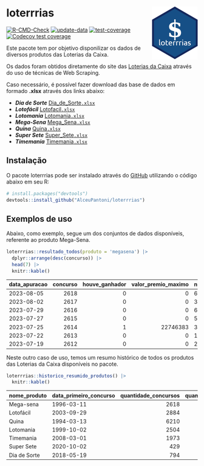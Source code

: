 
<!-- README.md is generated from README.Rmd. Please edit that file -->

# loterrrias <img src="man/figures/logo.png" align="right" height="139" />

<!-- badges: start -->

[![R-CMD-Check](https://github.com/AlceuPantoni/loterrrias/actions/workflows/R-CMD-check.yaml/badge.svg?branch=main)](https://github.com/AlceuPantoni/loterrrias/actions/workflows/R-CMD-check.yaml)
[![update-data](https://github.com/AlceuPantoni/loterrrias/actions/workflows/update-data.yaml/badge.svg)](https://github.com/AlceuPantoni/loterrrias/actions/workflows/update-data.yaml)
[![test-coverage](https://github.com/AlceuPantoni/loterrrias/actions/workflows/test-coverage.yaml/badge.svg?branch=main)](https://github.com/AlceuPantoni/loterrrias/actions/workflows/test-coverage.yaml)
[![Codecov test
coverage](https://codecov.io/gh/AlceuPantoni/loterrrias/branch/main/graph/badge.svg)](https://codecov.io/gh/AlceuPantoni/loterrrias?branch=main)
<!-- badges: end -->

Este pacote tem por objetivo disponilizar os dados de diversos produtos
das Loterias da Caixa.

Os dados foram obtidos diretamente do site das [Loterias da
Caixa](https://loterias.caixa.gov.br/Paginas/default.aspx) através do
uso de técnicas de Web Scraping.

Caso necessário, é possível fazer download das base de dados em formado
**.xlsx** através dos links abaixo:

  - ***Dia de Sorte***
    [Dia\_de\_Sorte`.xlsx`](https://raw.githubusercontent.com/AlceuPantoni/loterrrias/main/data-raw/resultados_diadesorte.xlsx)
  - ***Lotofácil***
    [Lotofacil`.xlsx`](https://raw.githubusercontent.com/AlceuPantoni/loterrrias/main/data-raw/resultados_lotofacil.xlsx)
  - ***Lotomania***
    [Lotomania`.xlsx`](https://raw.githubusercontent.com/AlceuPantoni/loterrrias/main/data-raw/resultados_lotomania.xlsx)
  - ***Mega-Sena***
    [Mega\_Sena`.xlsx`](https://raw.githubusercontent.com/AlceuPantoni/loterrrias/main/data-raw/resultados_megasena.xlsx)
  - ***Quina***
    [Quina`.xlsx`](https://raw.githubusercontent.com/AlceuPantoni/loterrrias/main/data-raw/resultados_quina.xlsx)
  - ***Super Sete***
    [Super\_Sete`.xlsx`](https://raw.githubusercontent.com/AlceuPantoni/loterrrias/main/data-raw/resultados_supersete.xlsx)
  - ***Timemania***
    [Timemania`.xlsx`](https://raw.githubusercontent.com/AlceuPantoni/loterrrias/main/data-raw/resultados_timemania.xlsx)

## Instalação

O pacote loterrrias pode ser instalado através do
[GitHub](https://github.com/) utilizando o código abaixo em seu R:

``` r
# install.packages("devtools")
devtools::install_github("AlceuPantoni/loterrrias")
```

## Exemplos de uso

Abaixo, como exemplo, segue um dos conjuntos de dados disponíveis,
referente ao produto Mega-Sena.

``` r
loterrrias::resultado_todos(produto = 'megasena') |> 
  dplyr::arrange(desc(concurso)) |> 
  head(7) |> 
  knitr::kable()
```

| data\_apuracao | concurso | houve\_ganhador | valor\_premio\_maximo | numeros\_sorteados | num\_1 | num\_2 | num\_3 | num\_4 | num\_5 | num\_6 |
| :------------- | -------: | --------------: | --------------------: | :----------------- | -----: | -----: | -----: | -----: | -----: | -----: |
| 2023-08-05     |     2618 |               0 |                     0 | 6;17;29;35;45;48   |      6 |     17 |     29 |     35 |     45 |     48 |
| 2023-08-02     |     2617 |               0 |                     0 | 3;14;36;42;43;44   |      3 |     14 |     36 |     42 |     43 |     44 |
| 2023-07-29     |     2616 |               0 |                     0 | 6;16;23;35;38;49   |      6 |     16 |     23 |     35 |     38 |     49 |
| 2023-07-27     |     2615 |               0 |                     0 | 5;7;22;23;41;59    |      5 |      7 |     22 |     23 |     41 |     59 |
| 2023-07-25     |     2614 |               1 |              22746383 | 3;8;13;14;19;25    |      3 |      8 |     13 |     14 |     19 |     25 |
| 2023-07-22     |     2613 |               0 |                     0 | 14;26;40;42;46;52  |     14 |     26 |     40 |     42 |     46 |     52 |
| 2023-07-19     |     2612 |               0 |                     0 | 20;27;34;44;50;54  |     20 |     27 |     34 |     44 |     50 |     54 |

Neste outro caso de uso, temos um resumo histórico de todos os produtos
das Loterias da Caixa disponíveis no pacote.

``` r
loterrrias::historico_resumido_produtos() |> 
  knitr::kable()
```

| nome\_produto | data\_primeiro\_concurso | quantidade\_concursos | quantidade\_concursos\_com\_ganhador | percentual\_com\_ganhador | media\_premiacao | maior\_premio | menor\_premio | total\_dezenas\_sorteadas | numero\_mais\_sorteado | numero\_menos\_sorteado |
| :------------ | :----------------------- | --------------------: | -----------------------------------: | ------------------------: | ---------------: | ------------: | ------------: | ------------------------: | ---------------------: | ----------------------: |
| Mega-sena     | 1996-03-11               |                  2618 |                                  592 |                      0.23 |       23675786.0 |     289420865 |     348732.75 |                     15708 |                     10 |                      26 |
| Lotofácil     | 2003-09-29               |                  2884 |                                 2584 |                      0.90 |         911398.4 |       8252873 |      10712.22 |                     43260 |                     20 |                      16 |
| Quina         | 1994-03-13               |                  6210 |                                 2516 |                      0.41 |        3321258.4 |     579215957 |      14230.37 |                     31050 |                      4 |                       3 |
| Lotomania     | 1999-10-02               |                  2504 |                                  663 |                      0.26 |        2314731.8 |      37261930 |     109348.66 |                     50080 |                     47 |                      96 |
| Timemania     | 2008-03-01               |                  1973 |                                   72 |                      0.04 |       26323286.7 |     818652938 |     164711.44 |                     13811 |                     20 |                      53 |
| Super Sete    | 2020-10-02               |                   429 |                                   20 |                      0.05 |        3150135.9 |      10146164 |     124747.77 |                      3003 |                      9 |                       4 |
| Dia de Sorte  | 2018-05-19               |                   794 |                                  267 |                      0.34 |         790708.3 |       3770060 |      59101.35 |                      5558 |                     10 |                       1 |
